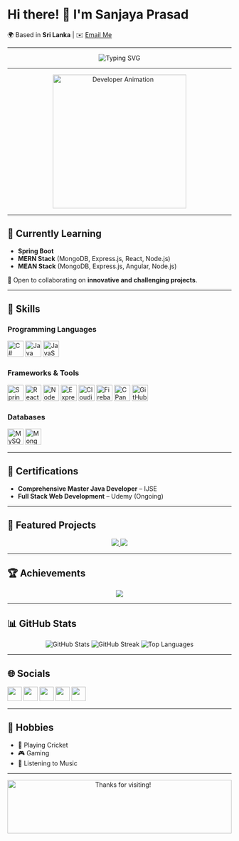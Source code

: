 # Hi there! 👋 I'm **Sanjaya Prasad**  
🌍 Based in **Sri Lanka** | ✉️ [Email Me](mailto:sanjayaprasad823@gmail.com)

---

<div align="center">
  <img src="https://readme-typing-svg.herokuapp.com?font=Fira+Code&size=25&duration=4000&pause=1000&color=36BCF7&center=true&vCenter=true&width=500&lines=Full+Stack+Developer;MERN+Enthusiast;Spring+Boot+Learner;Passionate+About+Technology;Open+to+Collaborations!" alt="Typing SVG" />
</div>

---

<div align="center">
  <img src="https://media.giphy.com/media/QTfX9Ejfra3ZmNxh6B/giphy.gif" width="300" alt="Developer Animation" />
</div>

---

## 🧠 Currently Learning
- **Spring Boot**
- **MERN Stack** (MongoDB, Express.js, React, Node.js)  
- **MEAN Stack** (MongoDB, Express.js, Angular, Node.js)  

🤝 Open to collaborating on **innovative and challenging projects**.

---

## 🔧 Skills

### Programming Languages
<p align="left">
<a href="https://docs.microsoft.com/en-us/dotnet/csharp/" target="_blank"><img src="https://raw.githubusercontent.com/danielcranney/readme-generator/main/public/icons/skills/csharp-colored.svg" width="36" height="36" alt="C#" /></a>
<a href="https://www.oracle.com/java/" target="_blank"><img src="https://raw.githubusercontent.com/danielcranney/readme-generator/main/public/icons/skills/java-colored.svg" width="36" height="36" alt="Java" /></a>
<a href="https://developer.mozilla.org/en-US/docs/Web/JavaScript" target="_blank"><img src="https://raw.githubusercontent.com/danielcranney/readme-generator/main/public/icons/skills/javascript-colored.svg" width="36" height="36" alt="JavaScript" /></a>
</p>

### Frameworks & Tools
<p align="left">
<a href="https://spring.io/" target="_blank"><img src="https://www.vectorlogo.zone/logos/springio/springio-icon.svg" width="36" height="36" alt="Spring Boot" /></a>
<a href="https://reactjs.org/" target="_blank"><img src="https://raw.githubusercontent.com/danielcranney/readme-generator/main/public/icons/skills/react-colored.svg" width="36" height="36" alt="React" /></a>
<a href="https://nodejs.org/en/" target="_blank"><img src="https://raw.githubusercontent.com/danielcranney/readme-generator/main/public/icons/skills/nodejs-colored.svg" width="36" height="36" alt="NodeJS" /></a>
<a href="https://expressjs.com/" target="_blank"><img src="https://raw.githubusercontent.com/danielcranney/readme-generator/main/public/icons/skills/express-colored.svg" width="36" height="36" alt="Express" /></a>
<a href="https://cloudinary.com/" target="_blank"><img src="https://upload.wikimedia.org/wikipedia/commons/0/07/Cloudinary_logo.svg" width="36" height="36" alt="Cloudinary" /></a>
<a href="https://firebase.google.com/" target="_blank"><img src="https://upload.wikimedia.org/wikipedia/commons/5/51/Firebase_Logo.png" width="36" height="36" alt="Firebase" /></a>
<a href="https://cpanel.net/" target="_blank"><img src="https://upload.wikimedia.org/wikipedia/commons/4/42/Cpanel_logo_2019.svg" width="36" height="36" alt="CPanel" /></a>
<a href="https://github.com/" target="_blank"><img src="https://upload.wikimedia.org/wikipedia/commons/9/91/Octicons-mark-github.svg" width="36" height="36" alt="GitHub" /></a>
</p>

### Databases
<p align="left">
<a href="https://www.mysql.com/" target="_blank"><img src="https://raw.githubusercontent.com/danielcranney/readme-generator/main/public/icons/skills/mysql-colored.svg" width="36" height="36" alt="MySQL" /></a>
<a href="https://www.mongodb.com/" target="_blank"><img src="https://raw.githubusercontent.com/danielcranney/readme-generator/main/public/icons/skills/mongodb-colored.svg" width="36" height="36" alt="MongoDB" /></a>
</p>

---

## 🌟 Certifications
- **Comprehensive Master Java Developer** – IJSE  
- **Full Stack Web Development** – Udemy (Ongoing)  

---

## 📂 Featured Projects
<div align="center">
  <a href="https://github.com/SanjayaPrasadRajapaksha/Point_Of_Sale_System-SpringBoot-React">
    <img src="https://github-readme-stats.vercel.app/api/pin/?username=SanjayaPrasadRajapaksha&repo=Point_Of_Sale_System-SpringBoot-React&theme=radical" />
  </a>
  <a href="https://github.com/SanjayaPrasadRajapaksha/Book-Store-App-MERN">
    <img src="https://github-readme-stats.vercel.app/api/pin/?username=SanjayaPrasadRajapaksha&repo=Book-Store-App-MERN&theme=radical" />
  </a>
</div>

---

## 🏆 Achievements
<p align="center">
  <img src="https://github-profile-trophy.vercel.app/?username=SanjayaPrasadRajapaksha&theme=radical&margin-w=15" />
</p>

---

## 📊 GitHub Stats
<p align="center">
  <img src="https://github-readme-stats.vercel.app/api?username=SanjayaPrasadRajapaksha&show_icons=true&theme=radical" alt="GitHub Stats" />
  <img src="https://github-readme-streak-stats.herokuapp.com/?user=SanjayaPrasadRajapaksha&theme=radical" alt="GitHub Streak" />
  <img src="https://github-readme-stats.vercel.app/api/top-langs/?username=SanjayaPrasadRajapaksha&langs_count=10&theme=radical" alt="Top Languages" />
</p>

---

## 🌐 Socials
<p align="left">
  <a href="https://www.linkedin.com/in/sanjaya-prasad-39181a241" target="_blank"><img src="https://raw.githubusercontent.com/danielcranney/readme-generator/main/public/icons/socials/linkedin.svg" width="32" /></a>
  <a href="https://github.com/SanjayaPrasadRajapaksha" target="_blank"><img src="https://raw.githubusercontent.com/danielcranney/readme-generator/main/public/icons/socials/github.svg" width="32" /></a>
  <a href="https://www.facebook.com/sanjayaprasad" target="_blank"><img src="https://raw.githubusercontent.com/danielcranney/readme-generator/main/public/icons/socials/facebook.svg" width="32" /></a>
  <a href="http://www.medium.com/@sanjayaprasad823" target="_blank"><img src="https://raw.githubusercontent.com/danielcranney/readme-generator/main/public/icons/socials/medium.svg" width="32" /></a>
  <a href="https://www.stackoverflow.com/users/24546281/sanjaya-prasad" target="_blank"><img src="https://raw.githubusercontent.com/danielcranney/readme-generator/main/public/icons/socials/stackoverflow.svg" width="32" /></a>
</p>

---

## 🎯 Hobbies
- 🏏 Playing Cricket  
- 🎮 Gaming  
- 🎵 Listening to Music  

---

<div align="center">
  <img height="120" alt="Thanks for visiting!" width="100%" src="https://raw.githubusercontent.com/BrunnerLivio/brunnerlivio/master/images/marquee.svg" />
</div>

